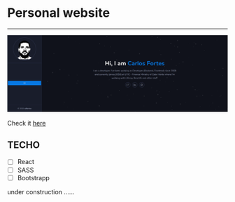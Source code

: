 # Personal website
_____
<img src="./screenshot-cdfortes-dev.vercel.app-2020.10.06-10_27_38.png" alt="banner" />


Check it [here](https://cdfortes-dev.vercel.app/)

## TECHO

- [ ] React
- [ ] SASS
- [ ] Bootstrapp

under construction ......
